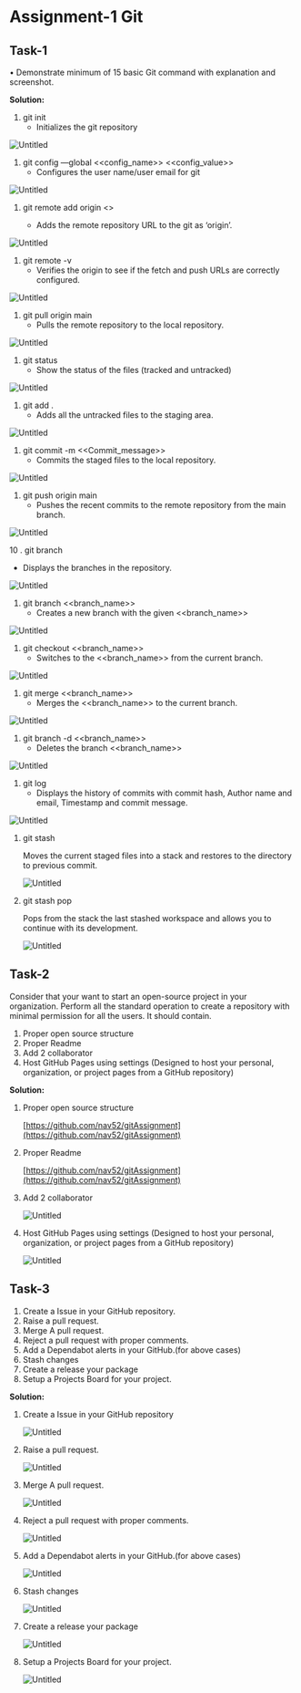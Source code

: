 # Assignment-1 Git

## Task-1

• Demonstrate minimum of 15 basic Git command with explanation and screenshot.

**Solution:**

1. git init
    - Initializes the git repository

![Untitled](Assignment-1%20Git/Untitled.png)

1. git config —global <<config_name>> <<config_value>>
    - Configures the user name/user email for git

![Untitled](Assignment-1%20Git/Untitled%201.png)

1. git remote add origin <<url>>
    - Adds the remote repository URL to the git as ‘origin’.

![Untitled](Assignment-1%20Git/Untitled%202.png)

1. git remote -v
    - Verifies the origin to see if the fetch and push URLs are correctly configured.

![Untitled](Assignment-1%20Git/Untitled%203.png)

1. git pull origin main
    - Pulls the remote repository to the local repository.

![Untitled](Assignment-1%20Git/Untitled%204.png)

1. git status
    - Show the status of the files (tracked and untracked)

![Untitled](Assignment-1%20Git/Untitled%205.png)

1. git add .
    - Adds all the untracked files to the staging area.

![Untitled](Assignment-1%20Git/Untitled%206.png)

1. git commit -m <<Commit_message>>
    - Commits the staged files to the local repository.

![Untitled](Assignment-1%20Git/Untitled%207.png)

1. git push origin main
    - Pushes the recent commits to the remote repository from the main branch.

![Untitled](Assignment-1%20Git/Untitled%208.png)

10 . git branch

- Displays the branches in the repository.

![Untitled](Assignment-1%20Git/Untitled%209.png)

1. git branch <<branch_name>>
    - Creates a new branch with the given <<branch_name>>

![Untitled](Assignment-1%20Git/Untitled%2010.png)

1. git checkout <<branch_name>>
    - Switches to the <<branch_name>> from the current branch.

![Untitled](Assignment-1%20Git/Untitled%2011.png)

1. git merge <<branch_name>>
    - Merges the <<branch_name>> to the current branch.

![Untitled](Assignment-1%20Git/Untitled%2012.png)

1. git branch -d <<branch_name>>
    - Deletes the branch <<branch_name>>

![Untitled](Assignment-1%20Git/Untitled%2013.png)

1. git log
    - Displays the history of commits with commit hash, Author name and email, Timestamp and commit message.

![Untitled](Assignment-1%20Git/Untitled%2014.png)

1. git stash
    
    Moves the current staged files into a stack and restores to the directory to previous commit.
    
    ![Untitled](Assignment-1%20Git/Untitled%2015.png)
    
2. git stash pop
    
    Pops from the stack the last stashed workspace and allows you to continue with its development.
    
    ![Untitled](Assignment-1%20Git/Untitled%2016.png)
    

## Task-2

Consider that your want to start an open-source project in your organization. Perform all the standard operation to create a repository with minimal permission for all the users. It should contain.

1. Proper open source structure
2. Proper Readme
3. Add 2 collaborator
4. Host GitHub Pages using settings (Designed to host your personal, organization, or project pages from a GitHub repository)

**Solution:**

1. Proper open source structure
    
    [https://github.com/nav52/gitAssignment](https://github.com/nav52/gitAssignment)
    
2. Proper Readme
    
    [https://github.com/nav52/gitAssignment](https://github.com/nav52/gitAssignment)
    
3. Add 2 collaborator
    
    ![Untitled](Assignment-1%20Git/Untitled%2017.png)
    
4. Host GitHub Pages using settings (Designed to host your personal, organization, or project pages from a GitHub repository)
    
    ![Untitled](Assignment-1%20Git/Untitled%2018.png)
    

## Task-3

1. Create a Issue in your GitHub repository.
2. Raise a pull request.
3. Merge A pull request.
4. Reject a pull request with proper comments.
5. Add a Dependabot alerts in your GitHub.(for above cases)
6. Stash changes
7. Create a release your package
8. Setup a Projects Board for your project.

**Solution:**

1. Create a Issue in your GitHub repository
    
    ![Untitled](Assignment-1%20Git/Untitled%2019.png)
    

1. Raise a pull request.
    
    ![Untitled](Assignment-1%20Git/Untitled%2020.png)
    

1. Merge A pull request.
    
    ![Untitled](Assignment-1%20Git/Untitled%2021.png)
    

1. Reject a pull request with proper comments.
    
    ![Untitled](Assignment-1%20Git/Untitled%2022.png)
    
2. Add a Dependabot alerts in your GitHub.(for above cases)
    
    ![Untitled](Assignment-1%20Git/Untitled%2023.png)
    
3. Stash changes
    
    ![Untitled](Assignment-1%20Git/Untitled%2024.png)
    
4. Create a release your package
    
    ![Untitled](Assignment-1%20Git/Untitled%2025.png)
    
5. Setup a Projects Board for your project.
    
    ![Untitled](Assignment-1%20Git/Untitled%2026.png)